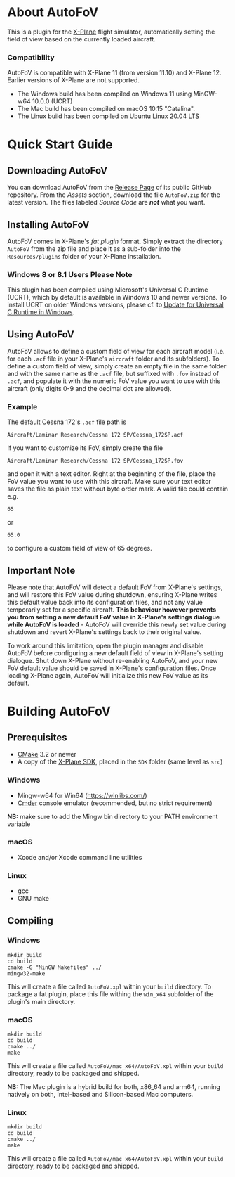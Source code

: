 # About AutoFoV
This is a plugin for the [X-Plane](https://www.x-plane.com/) flight simulator,
automatically setting the field of view based on the currently loaded aircraft.

### Compatibility
AutoFoV is compatible with X-Plane 11 (from version 11.10) and X-Plane 12.
Earlier versions of X-Plane are not supported.

* The Windows build has been compiled on Windows 11 using MinGW-w64 10.0.0 (UCRT)
* The Mac build has been compiled on macOS 10.15 "Catalina".
* The Linux build has been compiled on Ubuntu Linux 20.04 LTS

# Quick Start Guide

## Downloading AutoFoV
You can download AutoFoV from the [Release Page](https://github.com/daemotron/autofov/releases)
of its public GitHub repository. From the *Assets* section, download the file
`AutoFoV.zip` for the latest version. The files labeled *Source Code* are
***not*** what you want.

## Installing AutoFoV
AutoFoV comes in X-Plane's *fat plugin* format. Simply extract the directory
`AutoFoV` from the zip file and place it as a sub-folder into the `Resources/plugins`
folder of your X-Plane installation.

### Windows 8 or 8.1 Users Please Note
This plugin has been compiled using Microsoft's Universal C Runtime (UCRT), which by
default is available in Windows 10 and newer versions. To install UCRT on older Windows
versions, please cf. to [Update for Universal C Runtime in Windows](https://support.microsoft.com/en-us/topic/update-for-universal-c-runtime-in-windows-c0514201-7fe6-95a3-b0a5-287930f3560c).

## Using AutoFoV
AutoFoV allows to define a custom field of view for each aircraft model (i.e. for each
`.acf` file in your X-Plane's `aircraft` folder and its subfolders). To define a custom
field of view, simply create an empty file in the same folder and with the same name as
the `.acf` file, but suffixed with `.fov` instead of `.acf`, and populate it with the
numeric FoV value you want to use with this aircraft (only digits 0-9 and the decimal
dot are allowed).

### Example
The default Cessna 172's `.acf` file path is

```
Aircraft/Laminar Research/Cessna 172 SP/Cessna_172SP.acf
```

If you want to customize its FoV, simply create the file

```
Aircraft/Laminar Research/Cessna 172 SP/Cessna_172SP.fov
```

and open it with a text editor. Right at the beginning of the file, place the FoV value
you want to use with this aircraft. Make sure your text editor saves the file as plain
text without byte order mark. A valid file could contain e.g.

```
65
```

or

```
65.0
```

to configure a custom field of view of 65 degrees.

## Important Note
Please note that AutoFoV will detect a default FoV from X-Plane's settings, and
will restore this FoV value during shutdown, ensuring X-Plane writes this default
value back into its configuration files, and not any value temporarily set for
a specific aircraft. **This behaviour however prevents you from setting a new default
FoV value in X-Plane's settings dialogue while AutoFoV is loaded** - AutoFoV will
override this newly set value during shutdown and revert X-Plane's settings back
to their original value.

To work around this limitation, open the plugin manager and disable AutoFoV before
configuring a new default field of view in X-Plane's setting dialogue. Shut down
X-Plane without re-enabling AutoFoV, and your new FoV default value should be
saved in X-Plane's configuration files. Once loading X-Plane again, AutoFoV will
initialize this new FoV value as its default.

# Building AutoFoV

## Prerequisites
* [CMake](https://cmake.org/) 3.2 or newer
* A copy of the [X-Plane SDK](https://developer.x-plane.com/sdk/plugin-sdk-downloads/), placed in the `SDK` folder (same level as `src`)

### Windows
* Mingw-w64 for Win64 (https://winlibs.com/)
* [Cmder](https://cmder.app/) console emulator (recommended, but no strict requirement)

**NB:** make sure to add the Mingw bin directory to your PATH environment variable

### macOS
* Xcode and/or Xcode command line utilities

### Linux
* gcc
* GNU make

## Compiling

### Windows
```
mkdir build
cd build
cmake -G "MinGW Makefiles" ../
mingw32-make
```

This will create a file called `AutoFoV.xpl` within your `build` directory.
To package a fat plugin, place this file withing the `win_x64` subfolder of the
plugin's main directory.

### macOS
```
mkdir build
cd build
cmake ../
make
```

This will create a file called `AutoFoV/mac_x64/AutoFoV.xpl` within your `build`
directory, ready to be packaged and shipped.

**NB:** The Mac plugin is a hybrid build for both, x86_64 and arm64, running natively
on both, Intel-based and Silicon-based Mac computers.

### Linux
```
mkdir build
cd build
cmake ../
make
```

This will create a file called `AutoFoV/mac_x64/AutoFoV.xpl` within your `build`
directory, ready to be packaged and shipped.
